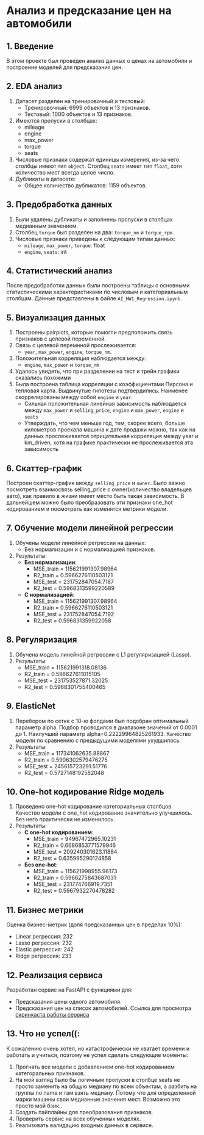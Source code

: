 # Анализ и предсказание цен на автомобили

## 1. Введение
В этом проекте был проведен анализ данных о ценах на автомобили и построение моделей для предсказания цен.

## 2. EDA анализ
1. Датасет разделен на тренировочный и тестовый:
   - Тренировочный: 6999 объектов и 13 признаков.
   - Тестовый: 1000 объектов и 13 признаков.
2. Имеются пропуски в столбцах:
   - mileage
   - engine
   - max_power
   - torque
   - seats
3. Числовые признаки содержат единицы измерения, из-за чего столбцы имеют тип `object`. Столбец `seats` имеет тип `float`, хотя количество мест всегда целое число.
4. Дубликаты в датасете:
   - Общее количество дубликатов: 1159 объектов.

## 3. Предобработка данных
1. Были удалены дубликаты и заполнены пропуски в столбцах медианным значением.
2. Столбец `torque` был разделен на два: `torque_nm` и `torque_rpm`.
3. Числовые признаки приведены к следующим типам данных:
   - `mileage`, `max_power`, `torque`: float
   - `engine`, `seats`: int

## 4. Статистический анализ
После предобработки данных были построены таблицы с основными статистическими характеристиками по числовым и категориальным столбцам. Данные представлены в файле `AI_HW1_Regression.ipynb`.

## 5. Визуализация данных
1. Построены pairplots, которые помогли предположить связь признаков с целевой переменной.
2. Связь с целевой перемнной прослеживается:
   - `year`, `max_power`, `engine`, `torque_nm`.
3. Положительная корреляция наблюдается между:
   - `engine`, `max_power` и `torque_nm`
4. Удалось увидеть, что при разделении на тест и трейн графики оказались похожими
5. Была построена таблица корреляции с коэффициентами Пирсона и тепловая карта. Выдвинутые гипотезы подтвердились. Наименее скоррелированы между собой `engine` и `year`.
   - Сильная положительная линейная зависимость наблюдается между `max_power` и `selling_price`, `engine` и `max_power`, `engine` и `seats`
   - Утверждать, что чем меньше год, тем, скорее всего, больше километров проехала машина к дате продажи можно, так как на данных прослеживается отрицательная корреляция между year и km_driven, хотя на графике практически не прослеживается эта зависимость

## 6. Скаттер-график
Построен скаттер-график между `selling_price` и `owner`. Было важно посмотреть взаимосвязь selling_price с owner(количество владельцев авто), как правило в жизни имеет место быть такая зависимость. В дальнейшем можно было преобразовать эти признаки one_hot кодированием и посмотреть как изменятся метрики модели.

## 7. Обучение модели линейной регрессии
1. Обучены модели линейной регрессии на данных:
   - Без нормализации и с нормализацией признаков.
2. Результаты:
   - **Без нормализации**:
     - MSE_train = 115621991307.98964
     - R2_train = 0.5966276110503121
     - MSE_test = 231752847054.7187
     - R2_test = 0.5968313599220589
   - **С нормализацией**:
     - MSE_train = 115621991307.98964
     - R2_train = 0.5966276110503121
     - MSE_test = 231752847054.7192
     - R2_test = 0.596831359922058

## 8. Регуляризация
1. Обучена модель линейной регрессии с L1 регуляризацией (Lasso).
2. Результаты:
   - MSE_train = 115621991318.08136
   - R2_train = 0.596627611015105
   - MSE_test = 231753527871.32025
   - R2_test = 0.5968301755400465

## 9. ElasticNet
1. Перебором по сетке с 10-ю фолдами был подобран оптимальный параметр alpha. Подбор проводился в диапазоне значений от 0.0001 до 1. Наилучший параметр alpha=0.22229964825261933. Качество модели по сравнению с предыдущими моделями ухудшилось.  
2. Результаты:
   - MSE_train = 117341062635.88867
   - R2_train = 0.5906302579476275
   - MSE_test = 245615723291.51776
   - R2_test = 0.5727148192582048

## 10. One-hot кодирование Ridge модель
1. Проведено one-hot кодирование категориальных столбцов. Качество модели с one_hot кодирование значительно улучшилось. Без него практически не изменилось.
2. Результаты:
   - **С one-hot кодированием**:
     - MSE_train = 94967472965.10231
     - R2_train = 0.6686853771579946
     - MSE_test = 209240301623.11884
     - R2_test = 0.635995290124858
   - **Без one-hot**:
     - MSE_train = 115621998955.96173
     - R2_train = 0.5966275843687031
     - MSE_test = 231774766919.7351
     - R2_test = 0.5967932270478282

## 11. Бизнес метрики
Оценка бизнес-метрик (доля предсказанных цен в пределах 10%):
- Linear регрессия: 232
- Lasso регрессия: 232
- Elastic регрессия: 242
- Ridge регрессия: 233

## 12. Реализация сервиса
Разработан сервис на FastAPI с функциями для:
- Предсказания цены одного автомобиля.
- Предсказания цен на список автомобилей.
Ссылка для просмотра [скринкаста работы сервиса](https://drive.google.com/file/d/1C23kyUm_P4-C5q5JaVyp0pV6GqEYvuA7/view?usp=sharing) 
  
## 13. Что не успел((:
К сожалению очень хотел, но катастрофически не хватает времени и работать и учиться, поэтому не успел сделать следующие моменты:
1. Прогнать все модели с добавлением one-hot кодированием категоральных признаков.
2. На мой взгляд было бы логичным пропуски в столбце seats не просто заменить на общую медиану по всем объектам, а разбить  на группы по name и там взять медиану. Потому что для определенной марки машины свои медианные значения мест. Возможно это просто мой бзик..
3. Создать пайплайны для преобразования признаков.
4. Проверить сервис на всех обученных моделях.
5. Реализовать валидацию входных данных в сервисе.
